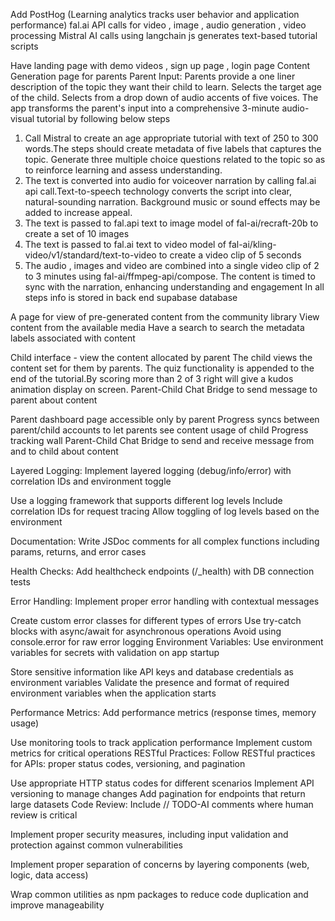 Add 
PostHog (Learning analytics tracks user behavior and application performance)
fal.ai API calls for video ,  image , audio generation , video processing
Mistral AI calls using langchain js generates text-based tutorial scripts


Have landing page with demo videos , sign up page , login page 
Content Generation page for parents
Parent Input: Parents provide a one liner description of the topic they want their child to learn. Selects the target age of the child. Selects from a drop down of audio accents of five voices. The app transforms the parent's input into a comprehensive 3-minute audio-visual tutorial by following below steps
1)  Call Mistral to create an age appropriate tutorial with text of 250 to 300 words.The steps should create metadata of five labels that captures the topic.  Generate three multiple choice questions related to the topic so as to reinforce learning and assess understanding. 
2) The text is converted into audio for voiceover narration by calling fal.ai api call.Text-to-speech technology converts the script into clear, natural-sounding narration.
Background music or sound effects may be added to increase appeal. 
3) The text is passed to fal.api text to image model of fal-ai/recraft-20b to create a set of 10 images 
4) The text is passed to fal.ai text to video model of fal-ai/kling-video/v1/standard/text-to-video to create a video clip of 5 seconds 
5) The audio , images and video are combined into a single video clip of 2 to 3 minutes using fal-ai/ffmpeg-api/compose. The content is timed to sync with the narration, enhancing understanding and engagement
In all steps info is stored in back end supabase database 

A page for view of pre-generated content from the community library
View content from the available media
Have a search to search the metadata labels associated with content 

Child interface - view the content allocated by parent
The child views the content set for them by parents. The quiz functionality is appended to the end of the tutorial.By scoring more than 2 of 3 right will give a kudos animation display on screen. 
Parent-Child Chat Bridge to send message to parent about content

Parent dashboard page accessible only by parent 
Progress syncs between parent/child accounts to let parents see content usage of child 
Progress tracking wall
Parent-Child Chat Bridge to send and receive message from and to child about content
  


Layered Logging: Implement layered logging (debug/info/error) with correlation IDs and environment toggle

Use a logging framework that supports different log levels
Include correlation IDs for request tracing
Allow toggling of log levels based on the environment


Documentation: Write JSDoc comments for all complex functions including params, returns, and error cases

Health Checks: Add healthcheck endpoints (/_health) with DB connection tests

Error Handling: Implement proper error handling with contextual messages

Create custom error classes for different types of errors
Use try-catch blocks with async/await for asynchronous operations
Avoid using console.error for raw error logging
Environment Variables: Use environment variables for secrets with validation on app startup

Store sensitive information like API keys and database credentials as environment variables
Validate the presence and format of required environment variables when the application starts


Performance Metrics: Add performance metrics (response times, memory usage)

Use monitoring tools to track application performance
Implement custom metrics for critical operations
RESTful Practices: Follow RESTful practices for APIs: proper status codes, versioning, and pagination

Use appropriate HTTP status codes for different scenarios
Implement API versioning to manage changes
Add pagination for endpoints that return large datasets
Code Review: Include // TODO-AI comments where human review is critical

Implement proper security measures, including input validation and protection against common vulnerabilities

Implement proper separation of concerns by layering components (web, logic, data access)

Wrap common utilities as npm packages to reduce code duplication and improve manageability


